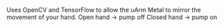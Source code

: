 Uses OpenCV and TensorFlow to allow the uArm Metal to mirror the movement of your hand.
Open hand -> pump off
Closed hand -> pump on